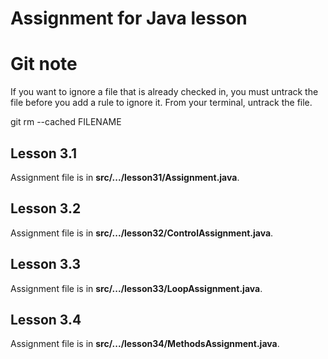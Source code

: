 # Assignment for Java lesson

# Git note

If you want to ignore a file that is already checked in, you must untrack the file before you add a rule to ignore it. From your terminal, untrack the file.

git rm --cached FILENAME


## Lesson 3.1
Assignment file is in **src/.../lesson31/Assignment.java**.

## Lesson 3.2

Assignment file is in **src/.../lesson32/ControlAssignment.java**.

## Lesson 3.3

Assignment file is in **src/.../lesson33/LoopAssignment.java**.

## Lesson 3.4

Assignment file is in **src/.../lesson34/MethodsAssignment.java**.


